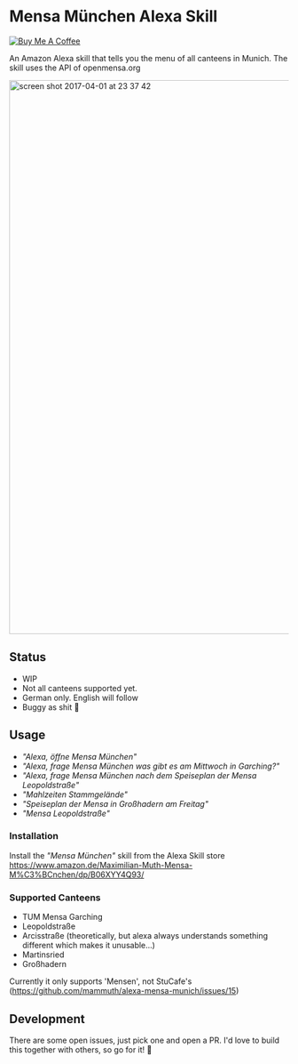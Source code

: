 # Mensa München Alexa Skill

<a href="https://www.buymeacoffee.com/mammuth" target="_blank"><img src="https://bmc-cdn.nyc3.digitaloceanspaces.com/BMC-button-images/custom_images/orange_img.png" alt="Buy Me A Coffee" style="height: auto !important;width: auto !important;" ></a>

An Amazon Alexa skill that tells you the menu of all canteens in Munich. The skill uses the API of openmensa.org

<img width="996" alt="screen shot 2017-04-01 at 23 37 42" src="https://cloud.githubusercontent.com/assets/3121306/24582649/5e42ee32-1734-11e7-8031-18f7a4ebbcd3.png">


## Status
- WIP
- Not all canteens supported yet.
- German only. English will follow
- Buggy as shit :see_no_evil:

## Usage
- _"Alexa, öffne Mensa München"_
- _"Alexa, frage Mensa München was gibt es am Mittwoch in Garching?"_
- _"Alexa, frage Mensa München nach dem Speiseplan der Mensa Leopoldstraße"_
- _"Mahlzeiten Stammgelände"_
- _"Speiseplan der Mensa in Großhadern am Freitag"_
- _"Mensa Leopoldstraße"_

### Installation
Install the _"Mensa München"_ skill from the Alexa Skill store https://www.amazon.de/Maximilian-Muth-Mensa-M%C3%BCnchen/dp/B06XYY4Q93/


### Supported Canteens
- TUM Mensa Garching
- Leopoldstraße
- Arcisstraße (theoretically, but alexa always understands something different which makes it unusable...)
- Martinsried
- Großhadern

Currently it only supports 'Mensen', not StuCafe's (https://github.com/mammuth/alexa-mensa-munich/issues/15)

## Development
There are some open issues, just pick one and open a PR. I'd love to build this together with others, so go for it! :muscle:
